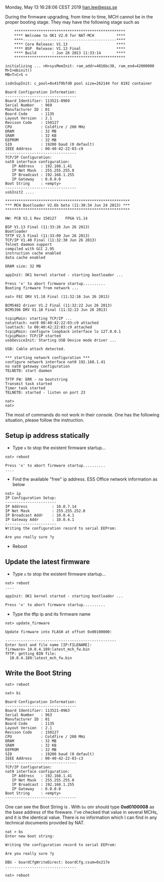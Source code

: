 

Monday, May 13 16:28:06 CEST 2019 han.lee@esss.se

During the firmware upgrading, from time to time, MCH cannot be in the proper booting stage. They may have the following stage such as 
```
    **************************************************
    **** Welcome to OK1 V2.0 for NAT-MCH          ****
    ****------------------------------------------****
    **** Core Release: V1.13                      ****
    **** BSP  Release: V1.13 Final                ****
    **** Build       : Jun 26 2013 11:33:14       ****
    **************************************************
 
initializing ... >H>sysMemInit: ram_addr=4016bc38, ram_end=42000000
M>I>mbinit()
MB>T>C>S <
 
isdnSupInit: c_pool=0x41f9bfd0 pool size=262144 for 8192 container
 
Board Configuration Information:
--------------------------------
Board Identifier: 113521-0969
Serial Number   : 969
Manufacturer ID : 01
Board Code      : 1135
Layout Version  : 2.1
Revison Code    : 150127
CPU             : Coldfire / 200 MHz
DRAM            : 32 MB
SRAM            : 32 KB
EEPROM          : 32 MB
SIO             : 19200 baud (0 default)
IEEE Address    : 00-40-42-22-03-c9
--------------------------------
TCP/IP Configuration:
nat0 interface configuration:
   IP Address   : 192.168.1.41
   IP Net Mask  : 255.255.255.0
   IP Broadcast : 192.168.1.255
   IP Gateway   : 0.0.0.0
Boot String     : <empty>
--------------------------------
usbInit2 ....
 
********************************************************
*** MCH Bootloader V2.6b beta (11:30:34 Jun 24 2013) ***
********************************************************
 
HW: PCB V2.1 Rev 150127    FPGA V1.14
 
BSP V1.13 Final (11:33:26 Jun 26 2013)
Bootloader
TFTP V2.5 Final (11:33:09 Jun 26 2013)
TCP/IP V1.40 Final (11:32:30 Jun 26 2013)
Telnet daemon support
compiled with GCC 2.95
instruction cache enabled
data cache enabled
 
DRAM size: 32 MB
 
appInit: OK1 kernel started - starting bootloader ...
 
Press 'x' to abort firmware startup..........
Booting firmware from network ...
 
nat> FEC DRV V1.18 Final (11:32:16 Jun 26 2013)
 
BCM5482 driver V1.2 Final (11:32:22 Jun 26 2013)
BCM5396 DRV V1.18 Final (11:32:23 Jun 26 2013)
 
tcpipMain: starting TCP/IP ...
natattach: nat0 00:40:42:22:03:c9 attached
loattach: lo 00:40:42:22:03:c9 attached
tcpipMain: configure loopback interface lo 127.0.0.1
tcpipMain: TCP/IP started
usbDeviceInit: Starting USB Device mode driver ...
 
USB: Cable attach detected.
 
*** starting network configuration ***
configure network interface nat0 192.168.1.41
no nat0 gateway configuration
TELNETD: start daemon
 
TFTP FW: ERR - no bootstring
Transmit task started
Timer task started
TELNETD: started - listen on port 23
 
nat>
nat>
```
The most of commands do not work in their console. One has the following situation, please follow the instruction. 



## Setup ip address statically


* Type `x` to stop the existent firmware startup...

```
nat> reboot

Press 'x' to abort firmware startup..........
....
```

* Find the available "free" ip address. ESS Office network information as below


```
nat> ip
IP Configuration Setup:
-----------------------
IP Address           : 10.0.7.14
IP Net Mask          : 255.255.252.0
IP Broadcast Addr    : 10.0.4.1
IP Gateway Addr      : 10.0.4.1
-----------------------
Writing the configuration record to serial EEProm:

Are you really sure ?y

```

* Reboot





## Update the latest firmware 

* Type `x` to stop the existent firmware startup...

```
nat> reboot
....

appInit: OK1 kernel started - starting bootloader ...

Press 'x' to abort firmware startup..........
```
* Type the tftp ip and its firmware name

```
nat> update_firmware

Update firmware into FLASH at offset 0x00100000:

--------------------------------------------------
Enter host and file name [IP:FILENAME]:
firmware> 10.0.4.189:latest_mch_fw.bin
TFTP: getting BIN file:
  10.0.4.189:latest_mch_fw.bin

```


##  Write the Boot String


```
nat> reboot

nat> bi

Board Configuration Information:
--------------------------------
Board Identifier: 113521-0963
Serial Number   : 963
Manufacturer ID : 01
Board Code      : 1135
Layout Version  : 2.1
Revison Code    : 150127
CPU             : Coldfire / 200 MHz
DRAM            : 32 MB
SRAM            : 32 KB
EEPROM          : 32 MB
SIO             : 19200 baud (0 default)
IEEE Address    : 00-40-42-22-03-c3
--------------------------------
TCP/IP Configuration:
nat0 interface configuration:
   IP Address   : 192.168.1.41
   IP Net Mask  : 255.255.255.0
   IP Broadcast : 192.168.1.255
   IP Gateway   : 0.0.0.0
Boot String     : <empty>
--------------------------------
```

One can see the Boot String is <empty>. With `bs` onr should type **0xd0100008** as the base address of the fireware. I've checked that value in several MCHs, and it is the identical value. There is no information which I can find in any technical documents provided by NAT.

```
nat > bs
Enter new boot string: 

Writing the configuration record to serial EEProm:

Are you really sure ?y

DBG - boardCfgWriteDirect: boardCfg.csum=0x217e
................................

nat> reboot 
```





